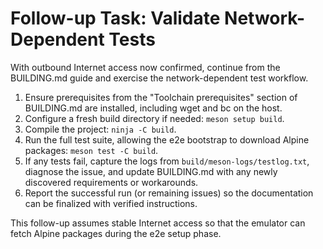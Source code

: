 # Follow-up Task: Validate Network-Dependent Tests

With outbound Internet access now confirmed, continue from the BUILDING.md guide and exercise the network-dependent test workflow.

1. Ensure prerequisites from the "Toolchain prerequisites" section of BUILDING.md are installed, including wget and bc on the host.
2. Configure a fresh build directory if needed: `meson setup build`.
3. Compile the project: `ninja -C build`.
4. Run the full test suite, allowing the e2e bootstrap to download Alpine packages: `meson test -C build`.
5. If any tests fail, capture the logs from `build/meson-logs/testlog.txt`, diagnose the issue, and update BUILDING.md with any newly discovered requirements or workarounds.
6. Report the successful run (or remaining issues) so the documentation can be finalized with verified instructions.

This follow-up assumes stable Internet access so that the emulator can fetch Alpine packages during the e2e setup phase.
